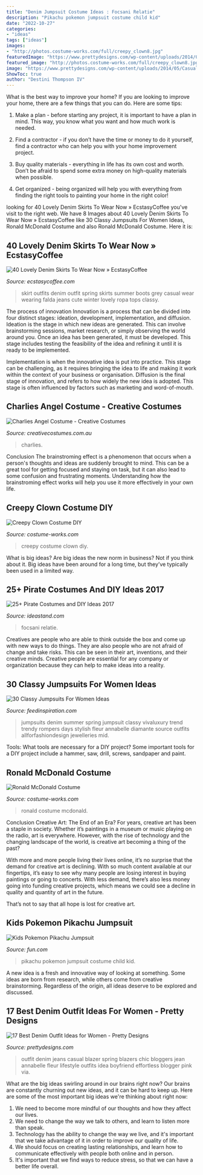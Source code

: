 ```yaml
---
title: "Denim Jumpsuit Costume Ideas : Focsani Relatie"
description: "Pikachu pokemon jumpsuit costume child kid"
date: "2022-10-27"
categories:
- "ideas"
tags: ["ideas"]
images:
- "http://photos.costume-works.com/full/creepy_clown8.jpg"
featuredImage: "https://www.prettydesigns.com/wp-content/uploads/2014/05/Casual-Outfit-Idea-with-Blazer-and-Jeans.jpg"
featured_image: "http://photos.costume-works.com/full/creepy_clown8.jpg"
image: "https://www.prettydesigns.com/wp-content/uploads/2014/05/Casual-Outfit-Idea-with-Blazer-and-Jeans.jpg"
ShowToc: true
author: "Destini Thompson IV"
---
```



What is the best way to improve your home?
If you are looking to improve your home, there are a few things that you can do. Here are some tips:
1. Make a plan - before starting any project, it is important to have a plan in mind. This way, you know what you want and how much work is needed.

2. Find a contractor - if you don’t have the time or money to do it yourself, find a contractor who can help you with your home improvement project.

3. Buy quality materials - everything in life has its own cost and worth. Don’t be afraid to spend some extra money on high-quality materials when possible.

4. Get organized - being organized will help you with everything from finding the right tools to painting your home in the right color!

	

		
looking for 40 Lovely Denim Skirts To Wear Now » EcstasyCoffee you've visit to the right web. We have 8 Images about 40 Lovely Denim Skirts To Wear Now » EcstasyCoffee like 30 Classy Jumpsuits For Women Ideas, Ronald McDonald Costume and also Ronald McDonald Costume. Here it is:
		
    
## 40 Lovely Denim Skirts To Wear Now » EcstasyCoffee

<img loading=lazy src="https://i1.wp.com/www.ecstasycoffee.com/wp-content/uploads/2016/10/Denim-Skirt-Outfit5.jpg" onerror="this.onerror=null;this.src='https://tse3.mm.bing.net/th?id=OIP.5BMhRnCsbho0WxPc0WzN3QAAAA&amp;pid=15.1';" alt="40 Lovely Denim Skirts To Wear Now » EcstasyCoffee">

_Source: ecstasycoffee.com_

>skirt outfits denim outfit spring skirts summer boots grey casual wear wearing falda jeans cute winter lovely ropa tops classy. 

	

The process of innovation
Innovation is a process that can be divided into four distinct stages: ideation, development, implementation, and diffusion.
Ideation is the stage in which new ideas are generated. This can involve brainstorming sessions, market research, or simply observing the world around you. Once an idea has been generated, it must be developed. This stage includes testing the feasibility of the idea and refining it until it is ready to be implemented.

Implementation is when the innovative idea is put into practice. This stage can be challenging, as it requires bringing the idea to life and making it work within the context of your business or organisation. Diffusion is the final stage of innovation, and refers to how widely the new idea is adopted. This stage is often influenced by factors such as marketing and word-of-mouth.

    
## Charlies Angel Costume - Creative Costumes

<img loading=lazy src="https://www.creativecostumes.com.au/wp-content/uploads/2012/01/costumes-for-website-012.jpg" onerror="this.onerror=null;this.src='https://tse1.mm.bing.net/th?id=OIP.YtauwJe-8IvTo5tuefQB7QHaJ4&amp;pid=15.1';" alt="Charlies Angel Costume - Creative Costumes">

_Source: creativecostumes.com.au_

>charlies. 

	

Conclusion
The brainstroming effect is a phenomenon that occurs when a person's thoughts and ideas are suddenly brought to mind. This can be a great tool for getting focused and staying on task, but it can also lead to some confusion and frustrating moments. Understanding how the brainstroming effect works will help you use it more effectively in your own life.

    
## Creepy Clown Costume DIY

<img loading=lazy src="http://photos.costume-works.com/full/creepy_clown8.jpg" onerror="this.onerror=null;this.src='https://tse2.mm.bing.net/th?id=OIP.ll1bMsvC9ooUlhgCFkfPJgHaNA&amp;pid=15.1';" alt="Creepy Clown Costume DIY">

_Source: costume-works.com_

>creepy costume clown diy. 

	

What is big ideas?
Are big ideas the new norm in business? Not if you think about it. Big ideas have been around for a long time, but they’ve typically been used in a limited way.

    
## 25+ Pirate Costumes And DIY Ideas 2017

<img loading=lazy src="https://ideastand.com/wp-content/uploads/2017/09/pirate-costume-diy/17-pirate-costume-diy-ideas-tutorials.jpg" onerror="this.onerror=null;this.src='https://tse4.mm.bing.net/th?id=OIP.1rpHRsFOaAGOWBIoyPkhkwHaSk&amp;pid=15.1';" alt="25+ Pirate Costumes and DIY Ideas 2017">

_Source: ideastand.com_

>focsani relatie. 

	

Creatives are people who are able to think outside the box and come up with new ways to do things. They are also people who are not afraid of change and take risks. This can be seen in their art, inventions, and their creative minds. Creative people are essential for any company or organization because they can help to make ideas into a reality.

    
## 30 Classy Jumpsuits For Women Ideas

<img loading=lazy src="http://feedinspiration.com/wp-content/uploads/2015/05/Denim-classy-jumpsuit.jpg" onerror="this.onerror=null;this.src='https://tse3.mm.bing.net/th?id=OIP.sh3z-d_oR0FTzvg9H4SenAHaLH&amp;pid=15.1';" alt="30 Classy Jumpsuits For Women Ideas">

_Source: feedinspiration.com_

>jumpsuits denim summer spring jumpsuit classy vivaluxury trend trendy rompers days stylish fleur annabelle diamante source outfits allforfashiondesign jewelleries mid. 

	

Tools: What tools are necessary for a DIY project?
Some important tools for a DIY project include a hammer, saw, drill, screws, sandpaper and paint.

    
## Ronald McDonald Costume

<img loading=lazy src="https://photos.costume-works.com/full/ronald_mcdonald9.jpg" onerror="this.onerror=null;this.src='https://tse1.mm.bing.net/th?id=OIP.L1TL_EnzVVHpfGnaSk24SAHaJ3&amp;pid=15.1';" alt="Ronald McDonald Costume">

_Source: costume-works.com_

>ronald costume mcdonald. 

	

Conclusion
Creative Art: The End of an Era?
For years, creative art has been a staple in society. Whether it’s paintings in a museum or music playing on the radio, art is everywhere. However, with the rise of technology and the changing landscape of the world, is creative art becoming a thing of the past?

With more and more people living their lives online, it’s no surprise that the demand for creative art is declining. With so much content available at our fingertips, it’s easy to see why many people are losing interest in buying paintings or going to concerts. With less demand, there’s also less money going into funding creative projects, which means we could see a decline in quality and quantity of art in the future.

That’s not to say that all hope is lost for creative art.

    
## Kids Pokemon Pikachu Jumpsuit

<img loading=lazy src="https://images.fun.com/products/46485/1-1/child-pokemon-pikachu-jumpsuit.jpg" onerror="this.onerror=null;this.src='https://tse3.mm.bing.net/th?id=OIP.MJ0JgXIuv0bhsiZjKJEmhwHaKl&amp;pid=15.1';" alt="Kids Pokemon Pikachu Jumpsuit">

_Source: fun.com_

>pikachu pokemon jumpsuit costume child kid. 

	

A new idea is a fresh and innovative way of looking at something. Some ideas are born from research, while others come from creative brainstorming. Regardless of the origin, all ideas deserve to be explored and discussed.

    
## 17 Best Denim Outfit Ideas For Women - Pretty Designs

<img loading=lazy src="https://www.prettydesigns.com/wp-content/uploads/2014/05/Casual-Outfit-Idea-with-Blazer-and-Jeans.jpg" onerror="this.onerror=null;this.src='https://tse1.mm.bing.net/th?id=OIP.rxvryh0g0it-MEYNg7LjVgHaK8&amp;pid=15.1';" alt="17 Best Denim Outfit Ideas for Women - Pretty Designs">

_Source: prettydesigns.com_

>outfit denim jeans casual blazer spring blazers chic bloggers jean annabelle fleur lifestyle outfits idea boyfriend effortless blogger pink via. 

	

What are the big ideas swirling around in our brains right now?
Our brains are constantly churning out new ideas, and it can be hard to keep up. Here are some of the most important big ideas we're thinking about right now: 
1. We need to become more mindful of our thoughts and how they affect our lives. 
2. We need to change the way we talk to others, and learn to listen more than speak. 
3. Technology has the ability to change the way we live, and it's important that we take advantage of it in order to improve our quality of life. 
4. We should focus on creating lasting relationships, and learn how to communicate effectively with people both online and in person. 
5. It's important that we find ways to reduce stress, so that we can have a better life overall.

